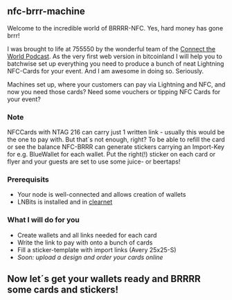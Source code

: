 ## nfc-brrr-machine
Welcome to the incredible world of BRRRR-NFC. Yes, hard money has gone brrr!

I was brought to life at 755550 by the wonderful team of the [Connect the World Podcast](https://youtu.be/zVYvrQhiWUU).
As the very first web version in bitcoinland I will help you to batchwise set up everything you need to produce a bunch of neat Lightning
NFC-Cards for your event. 
And I am awesome in doing so. Seriously.

Machines set up, where your customers can pay via Lightning and NFC, and now you need those cards? 
Need some vouchers or tipping NFC Cards for your event?
    
### Note
NFCCards with NTAG 216 can carry just 1 written link - usually this would be the one to pay with. 
But that´s not enough, right? To be able to refill the card or see the balance NFC-BRRR can generate stickers 
carrying an Import-Key for e.g. BlueWallet for each wallet. 
Put the right(!) sticker on each card or flyer and your guests are set to use some juice- or beertaps!

### Prerequisits
- Your node is well-connected and allows creation of wallets
- LNBits is installed and in [clearnet](https://github.com/TrezorHannes/vps-lnbits#5-vps-install-lnbits)

### What I will do for you
- Create wallets and all links needed for each card
- Write the link to pay with onto a bunch of cards
- Fill a sticker-template with import links (Avery 25x25-S)
- *Soon: upload a design and order your cards online*

## Now let´s get your wallets ready and BRRRR some cards and stickers!

